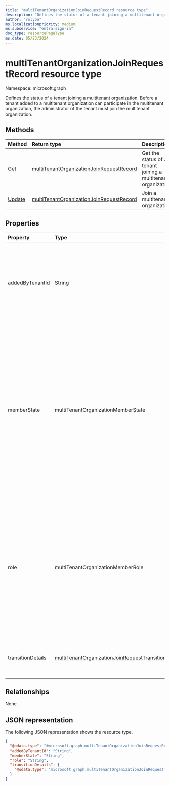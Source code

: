 ```yaml
---
title: "multiTenantOrganizationJoinRequestRecord resource type"
description: "Defines the status of a tenant joining a multitenant organization."
author: "rolyon"
ms.localizationpriority: medium
ms.subservice: "entra-sign-in"
doc_type: resourcePageType
ms.date: 05/23/2024
---
```


# multiTenantOrganizationJoinRequestRecord resource type

Namespace: microsoft.graph

Defines the status of a tenant joining a multitenant organization. Before a tenant added to a multitenant organization can participate in the multitenant organization, the administrator of the tenant must join the multitenant organization.

## Methods
|Method|Return type|Description|
|:---|:---|:---|
|[Get](../api/multitenantorganizationjoinrequestrecord-get.md)|[multiTenantOrganizationJoinRequestRecord](../resources/multitenantorganizationjoinrequestrecord.md)|Get the status of a tenant joining a multitenant organization.|
|[Update](../api/multitenantorganizationjoinrequestrecord-update.md)|[multiTenantOrganizationJoinRequestRecord](../resources/multitenantorganizationjoinrequestrecord.md)|Join a multitenant organization.|

## Properties
|Property|Type|Description|
|:---|:---|:---|
|addedByTenantId|String|Tenant ID of the Microsoft Entra tenant that added a tenant to the multitenant organization. To reset a failed join request, set `addedByTenantId` to `00000000-0000-0000-0000-000000000000`. Required.|
|memberState|multiTenantOrganizationMemberState|State of the tenant in the multitenant organization. The possible values are: `pending`, `active`, `removed`, `unknownFutureValue`. Tenants in the pending state must [join the multitenant organization](../api/multitenantorganizationjoinrequestrecord-update.md) to participate in the multitenant organization. Tenants in the active state can participate in the multitenant organization. Tenants in the removed state are in the process of being removed from the multitenant organization. Read-only.|
|role|multiTenantOrganizationMemberRole|Role of the tenant in the multitenant organization. The possible values are: `owner`, `member` (default), `unknownFutureValue`. Tenants with the owner role can manage the multitenant organization. There can be multiple tenants with the owner role in a multitenant organization. Tenants with the member role can participate in a multitenant organization.|
|transitionDetails|[multiTenantOrganizationJoinRequestTransitionDetails](../resources/multitenantorganizationjoinrequesttransitiondetails.md)|Details of the processing status for a tenant joining a multitenant organization. Read-only.|

## Relationships
None.

## JSON representation
The following JSON representation shows the resource type.
<!-- {
  "blockType": "resource",
  "keyProperty": "id",
  "@odata.type": "microsoft.graph.multiTenantOrganizationJoinRequestRecord",
  "openType": false
}
-->
``` json
{
  "@odata.type": "#microsoft.graph.multiTenantOrganizationJoinRequestRecord",
  "addedByTenantId": "String",
  "memberState": "String",
  "role": "String",
  "transitionDetails": {
    "@odata.type": "microsoft.graph.multiTenantOrganizationJoinRequestTransitionDetails"
  }
}
```
